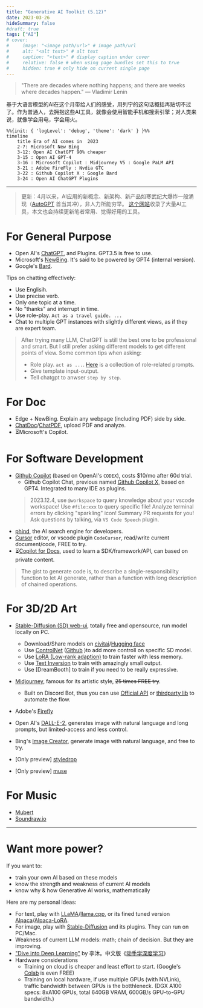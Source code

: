 ```yaml
---
title: "Generative AI Toolkit (5.12)"
date: 2023-03-26
hideSummary: false
#draft: true
tags: ["AI"]
# cover:
#     image: "<image path/url>" # image path/url
#     alt: "<alt text>" # alt text
#     caption: "<text>" # display caption under cover
#     relative: false # when using page bundles set this to true
#     hidden: true # only hide on current single page
---
```



> "There are decades where nothing happens; and there are weeks where decades happen."
> ― Vladimir Lenin

基于大语言模型的AI在这个月带给人们的感受，用列宁的这句话概括再贴切不过了。作为普通人，去拥抱这些AI工具，就像会使用智能手机和搜索引擎；对人类来说，就像学会用电，学会用火。


```mermaid
%%{init: { 'logLevel': 'debug', 'theme': 'dark' } }%%
timeline
    title Era of AI comes in  2023
    2-7: Microsoft New Bing
    3-12: Open AI ChatGPT 90% cheaper
    3-15 : Open AI GPT-4
    3-16 : Microsoft Copilot : Midjourney V5 : Google PaLM API
    3-21 : Adobe FireFly : Nvdia GTC
    3-22 : Github Copilot X : Google Bard
    3-24 : Open AI ChatGPT Plugins
```

------

> 更新：4月以来，AI应用的新概念、新架构、新产品如寒武纪大爆炸一般涌现（[AutoGPT](https://github.com/Significant-Gravitas/Auto-GPT) 首当其冲），非人力所能穷举。
> [这个网站](https://supertools.therundown.ai/)收录了大量AI工具，本文也会持续更新笔者常用、觉得好用的工具。

# For General Purpose

- Open AI's [ChatGPT](https://chat.openai.com/auth/login), and Plugins. GPT3.5 is free to use.
- Microsoft's [NewBing](https://www.bing.com/new). It's said to be powered by GPT4 (internal version).
- Google's [Bard](https://bard.google.com/).

Tips on chatting effectively:
- Use Englisih.
- Use precise verb.
- Only one topic at a time.
- No "thanks" and interrupt in time.
- Use role-play. `Act as a travel guide. ...`
- Chat to multiple GPT instances with slightly different views, as if they are expert team.

> After trying many LLM, ChatGPT is still the best one to be professional and smart. But I still prefer asking different models to get different points of view. Some common tips when asking:
> - Role play. `act as ...`. [Here](https://github.com/f/awesome-chatgpt-prompts#prompts) is a collection of role-related prompts.
> - Give template input-output.
> - Tell chatgpt to anwser `step by step`.

# For Doc
- Edge + NewBing. Explain any webpage (including PDF) side by side.
- [ChatDoc](https://chatdoc.com/)/[ChatPDF](https://www.chatpdf.com/), upload PDF and analyze.
- ⏳Microsoft's Copilot.

# For Software Development

- [Github Copilot](https://github.com/features/copilot) (based on OpenAI's `CODEX`), costs $10/mo after 60d trial.
    - Github Copilot Chat, previous named [Github Copilot X](https://github.com/features/preview/copilot-x), based on GPT4. Integrated to many IDE as plugins.
    > 2023.12.4, use `@workspace` to query knowledge about your vscode workspace! Use `#file:xxx` to query specific file! Analyze terminal errors by clicking "sparkling" icon! Summary PR requests for you! Ask questions by talking, via `VS Code Speech` plugin.
- [phind](https://www.phind.com/), the AI search engine for developers.
- [Cursor](https://www.cursor.so/) editor, or vscode plugin `CodeCursor`, read/write current document/code, FREE to try.
- ⏳[Copilot for Docs](https://githubnext.com/projects/copilot-for-docs), used to learn a SDK/framework/API, can based on private content.


> The gist to generate code is, to describe a single-responsibility function to let AI generate, rather than a function with long description of chained operations.

# For 3D/2D Art
- [Stable-Diffusion (SD) web-ui](https://github.com/AUTOMATIC1111/stable-diffusion-webui), totally free and opensource, run model locally on PC.
  - Download/Share models on [civitai](https://civitai.com/content/guides/what-is-civitai)/[Hugging face](https://huggingface.co/)
  - Use [ControlNet](https://stablediffusionweb.com/ControlNet) ([Github](https://github.com/lllyasviel/ControlNet) )to add more controll on specific SD model.
  - Use [LoRA (Low-rank adaption)](https://huggingface.co/docs/diffusers/training/lora) to train faster with less memory.
  - Use [Text Inversion](https://huggingface.co/docs/diffusers/training/text_inversion) to train with amazingly small output.
  - Use [DreamBooth] to train if you need to be really expressive.

- [Midjourney](https://www.midjourney.com/home/),  famous for its artistic style, ~~25 times FREE try~~.
    - Built on Discord Bot, thus you can use [Official API](https://discord.com/developers/docs/resources/channel#create-message) or [thirdparty lib](https://deno.land/x/midjourney_discord_api@1.0.5) to automate the flow.
- Adobe's [Firefly](https://firefly.adobe.com/)
- Open AI's [DALL-E-2](https://labs.openai.com/), generates image with natural language and long prompts, but limited-access and less control.
- Bing's [Image Creator](https://www.bing.com/images/create), generate image with natural language, and free to try.
- [Only preview] [styledrop](https://styledrop.github.io/)
- [Only preview] [muse](https://muse-model.github.io/)

# For Music
- [Mubert](https://mubert.com/)
- [Soundraw.io](https://soundraw.io/create_music)

------
# Want more power?

If you want to:
- train your own AI based on these models
- know the strength and weakness of current AI models
- know why & how Generative AI works, mathematically

Here are my personal ideas:
- For text, play with [LLaMA](https://github.com/facebookresearch/llama)/[llama.cpp]((https://github.com/ggerganov/llama.cpp) ), or its fined tuned version [Alpaca](https://github.com/tatsu-lab/stanford_alpaca)/[Alpaca-LoRA](https://github.com/tloen/alpaca-lora). 
- For image, play with [Stable-Diffusion](https://github.com/Stability-AI/stablediffusion) and its plugins. They can run on PC/Mac.
- Weakness of current LLM models: math; chain of decision. But they are improving.
- ["Dive into Deep Learning"](https://d2l.ai/) by 李沐。中文版《[动手学深度学习](http://zh-v2.d2l.ai/index.html)》
- Hardware considerations
    - Training on cloud is cheaper and least effort to start. (Google's [Colab](https://colab.research.google.com/) is even FREE) 
    - Training on local hardware, if use multiple GPUs (with NVLink), traffic bandwidth between GPUs is the botthleneck. (DGX A100 specs: 8xA100 GPUs, total 640GB VRAM, 600GB/s GPU-to-GPU bandwidth.)
